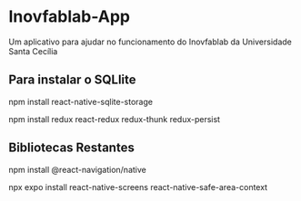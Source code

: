 # Inovfablab-App
Um aplicativo para ajudar no funcionamento do Inovfablab da Universidade Santa Cecília

## Para instalar o SQLlite
npm install react-native-sqlite-storage

npm install redux react-redux redux-thunk redux-persist

## Bibliotecas Restantes

npm install @react-navigation/native

npx expo install react-native-screens react-native-safe-area-context
